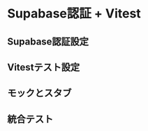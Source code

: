 # Supabase認証 + Vitest

## Supabase認証設定
<!-- 認証機能の設定方法 -->

## Vitestテスト設定
<!-- 認証機能のテスト方法 -->

## モックとスタブ
<!-- テスト用のモック・スタブ作成 -->

## 統合テスト
<!-- 認証フローの統合テスト -->
